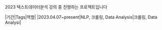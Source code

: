 2023 텍스트데이터분석 강의 중 진행하는 프로젝트입니다

|기간|Tags|역할|
|2023.04.07~present|NLP, 크롤링, Data Analysis|크롤링, Data Analysi|
